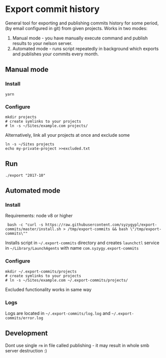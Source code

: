 

# Export commit history

General tool for exporting and publishing commits history for some period, (by email configured in git) from given 
projects.
Works in two modes:
1) Manual mode - you have manually execute command and publish results to your nelson server.
2) Automated mode - runs script repeatedly in background which exports and publishes your commits every month. 

## Manual mode

### Install
```
yarn
```

### Configure
```
mkdir projects
# create symlinks to your projects
# ln -s ~/Sites/example.com projects/ 
```

Alternatively, link all your projects at once and exclude some

```
ln -s ~/Sites projects
echo my-private-project >>excluded.txt
```

## Run

```
./export "2017-10"
```

## Automated mode

### Install
Requirements: node v8 or higher
```
 bash -c "curl -s https://raw.githubusercontent.com/syzygypl/export-commits/master/install.sh > /tmp/export-commits && bash \"/tmp/export-commits\"" 
```
Installs script in `~/.export-commits` directory and creates `launchctl` service in `~/Library/LaunchAgents` with name 
`com.syzygy.export-commits`    

### Configure
```
mkdir ~/.export-commits/projects
# create symlinks to your projects
# ln -s ~/Sites/example.com ~/.export-commits/projects/ 
```
Excluded functionality works in same way 

### Logs
Logs are located in `~/.export-commits/log.log` and `~/.export-commits/error.log`

## Development
Dont use single `rm` in file called publishing - it may result in whole smb server destruction :)